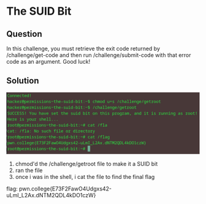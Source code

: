 # The SUID Bit
## Question
In this challenge, you must retrieve the exit code returned by /challenge/get-code and then run /challenge/submit-code with that error code as an argument. Good luck!


## Solution
![](./images/8.jpg)
1. chmod'd the /challenge/getroot file to make it a SUID bit
2. ran the file 
3. once i was in the shell, i cat the file to find the final flag 

flag: pwn.college{E73F2FawO4Udgxs42-uLmI_L2Ax.dNTM2QDL4kDO1czW}
